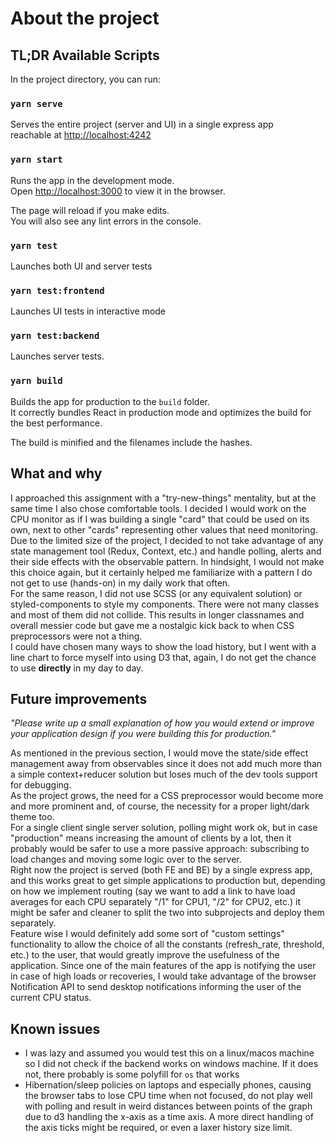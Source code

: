 # About the project

## TL;DR Available Scripts

In the project directory, you can run:

### `yarn serve`

Serves the entire project (server and UI) in a single express app\
reachable at [http://localhost:4242](http://localhost:4242)

### `yarn start`

Runs the app in the development mode.\
Open [http://localhost:3000](http://localhost:3000) to view it in the browser.

The page will reload if you make edits.\
You will also see any lint errors in the console.

### `yarn test`

Launches both UI and server tests

### `yarn test:frontend`

Launches UI tests in interactive mode

### `yarn test:backend`

Launches server tests.

### `yarn build`

Builds the app for production to the `build` folder.\
It correctly bundles React in production mode and optimizes the build for the best performance.

The build is minified and the filenames include the hashes.

## What and why

I approached this assignment with a "try-new-things" mentality, but at the same time I also chose comfortable tools. I decided I would work on the CPU monitor as if I was building a single "card" that could be used on its own, next to other "cards" representing other values that need monitoring. \
Due to the limited size of the project, I decided to not take advantage of any state management tool (Redux, Context, etc.) and handle polling, alerts and their side effects with the observable pattern. In hindsight, I would not make this choice again, but it certainly helped me familiarize with a pattern I do not get to use (hands-on) in my daily work that often. \
For the same reason, I did not use SCSS (or any equivalent solution) or styled-components to style my components. There were not many classes and most of them did not collide. This results in longer classnames and overall messier code but gave me a nostalgic kick back to when CSS preprocessors were not a thing. \
I could have chosen many ways to show the load history, but I went with a line chart to force myself into using D3 that, again, I do not get the chance to use **directly** in my day to day.

## Future improvements

_"Please write up a small explanation of how you would extend or improve your application design if you were building this for production."_

As mentioned in the previous section, I would move the state/side effect management away from observables since it does not add much more than a simple context+reducer solution but loses much of the dev tools support for debugging. \
As the project grows, the need for a CSS preprocessor would become more and more prominent and, of course, the necessity for a proper light/dark theme too.\
For a single client single server solution, polling might work ok, but in case "production" means increasing the amount of clients by a lot, then it probably would be safer to use a more passive approach: subscribing to load changes and moving some logic over to the server.\
Right now the project is served (both FE and BE) by a single express app, and this works great to get simple applications to production but, depending on how we implement routing (say we want to add a link to have load averages for each CPU separately "/1" for CPU1, "/2" for CPU2, etc.) it might be safer and cleaner to split the two into subprojects and deploy them separately.\
Feature wise I would definitely add some sort of "custom settings" functionality to allow the choice of all the constants (refresh_rate, threshold, etc.) to the user, that would greatly improve the usefulness of the application. Since one of the main features of the app is notifying the user in case of high loads or recoveries, I would take advantage of the browser Notification API to send desktop notifications informing the user of the current CPU status. 


## Known issues

- I was lazy and assumed you would test this on a linux/macos machine so I did not check if the backend works on windows machine. If it does not, there probably is some polyfill for `os` that works
- Hibernation/sleep policies on laptops and especially phones, causing the browser tabs to lose CPU time when not focused, do not play well with polling and result in weird distances between points of the graph due to d3 handling the x-axis as a time axis. A more direct handling of the axis ticks might be required, or even a laxer history size limit.
